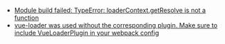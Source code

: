 

- [Module build failed: TypeError: loaderContext.getResolve is not a function](https://blog.csdn.net/shujiaw/article/details/105863069)
- [vue-loader was used without the corresponding plugin. Make sure to include VueLoaderPlugin in your webpack config](https://blog.csdn.net/cominglately/article/details/80555210)